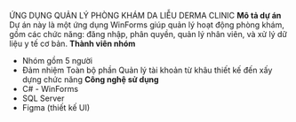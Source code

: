 ỨNG DỤNG QUẢN LÝ PHÒNG KHÁM DA LIỄU DERMA CLINIC
**Mô tả dự án**
Dự án này là một ứng dụng WinForms giúp quản lý hoạt động phòng khám, gồm các chức năng: đăng nhập, phân quyền, quản lý nhân viên, và xử lý dữ liệu y tế cơ bản.
**Thành viên nhóm**
- Nhóm gồm 5 người
- Đảm nhiệm Toàn bộ phần Quản lý tài khoản từ khâu thiết kế đến xấy dựng chức năng
**Công nghệ sử dụng**
- C# - WinForms
- SQL Server
- Figma (thiết kế UI)
